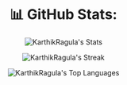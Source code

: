 <div align="center">

# 📊 GitHub Stats:
![KarthikRagula's Stats](https://github-readme-stats.vercel.app/api?username=KarthikRagula&theme=radical&show_icons=true&hide_border=true&count_private=true)

![KarthikRagula's Streak](https://github-readme-streak-stats.herokuapp.com/?user=KarthikRagula&theme=radical&hide_border=true)

![KarthikRagula's Top Languages](https://github-readme-stats.vercel.app/api/top-langs/?username=KarthikRagula&theme=radical&show_icons=true&hide_border=true&layout=compact)
</div>
